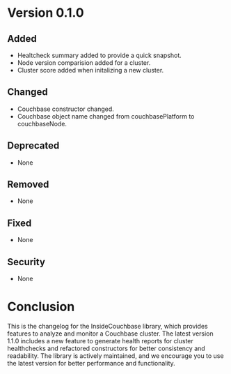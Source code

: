 # Version 0.1.0

## Added

- Healtcheck summary added to provide a quick snapshot. 
- Node version comparision added for a cluster.
- Cluster score added when initalizing a new cluster. 

## Changed

- Couchbase constructor changed.
- Couchbase object name changed from couchbasePlatform to couchbaseNode.

## Deprecated

- None

## Removed

- None

## Fixed

- None

## Security 

- None

# Conclusion

This is the changelog for the InsideCouchbase library, which provides features to analyze and monitor a Couchbase cluster. The latest version 1.1.0 includes a new feature to generate health reports for cluster healthchecks and refactored constructors for better consistency and readability. The library is actively maintained, and we encourage you to use the latest version for better performance and functionality.